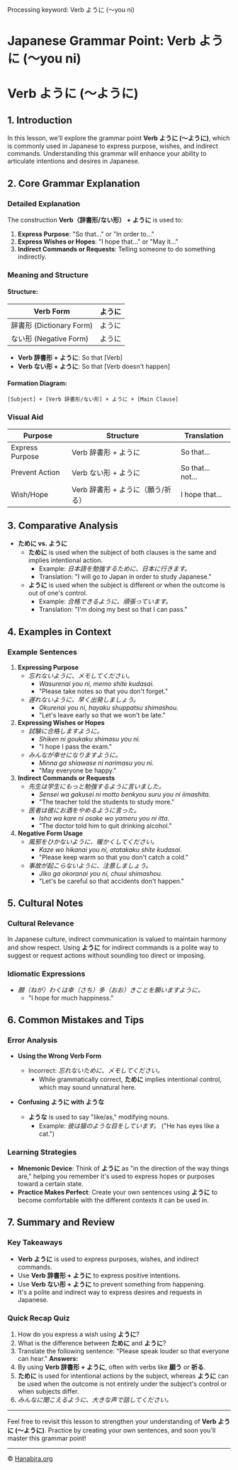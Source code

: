 Processing keyword: Verb ように (〜you ni)
# Japanese Grammar Point: Verb ように (〜you ni)
# Verb ように (〜ように)
## 1. Introduction
In this lesson, we'll explore the grammar point **Verb ように (〜ように)**, which is commonly used in Japanese to express purpose, wishes, and indirect commands. Understanding this grammar will enhance your ability to articulate intentions and desires in Japanese.
## 2. Core Grammar Explanation
### Detailed Explanation
The construction **Verb（辞書形/ない形） + ように** is used to:
1. **Express Purpose**: "So that..." or "In order to..."
2. **Express Wishes or Hopes**: "I hope that..." or "May it..."
3. **Indirect Commands or Requests**: Telling someone to do something indirectly.
### Meaning and Structure
#### Structure:
| Verb Form          | ように     |
|--------------------|-----------|
| 辞書形 (Dictionary Form)  | ように |
| ない形 (Negative Form)    | ように |
- **Verb 辞書形 + ように**: So that [Verb]
- **Verb ない形 + ように**: So that [Verb doesn't happen]
#### Formation Diagram:
```plaintext
[Subject] + [Verb 辞書形/ない形] + ように + [Main Clause]
```
### Visual Aid
| Purpose      | Structure                         | Translation                |
|--------------|-----------------------------------|----------------------------|
| Express Purpose | Verb 辞書形 + ように             | So that...                 |
| Prevent Action  | Verb ない形 + ように             | So that... not...          |
| Wish/Hope     | Verb 辞書形 + ように（願う/祈る） | I hope that...             |
## 3. Comparative Analysis
- **ために vs. ように**
  - **ために** is used when the subject of both clauses is the same and implies intentional action.
    - Example: *日本語を勉強するために、日本に行きます。*
    - Translation: "I will go to Japan in order to study Japanese."
  - **ように** is used when the subject is different or when the outcome is out of one's control.
    - Example: *合格できるように、頑張っています。*
    - Translation: "I'm doing my best so that I can pass."
## 4. Examples in Context
### Example Sentences
1. **Expressing Purpose**
   - *忘れないように、メモしてください。*
     - *Wasurenai you ni, memo shite kudasai.*
     - "Please take notes so that you don't forget."
   - *遅れないように、早く出発しましょう。*
     - *Okurenai you ni, hayaku shuppatsu shimashou.*
     - "Let's leave early so that we won't be late."
2. **Expressing Wishes or Hopes**
   - *試験に合格しますように。*
     - *Shiken ni goukaku shimasu you ni.*
     - "I hope I pass the exam."
   - *みんなが幸せになりますように。*
     - *Minna ga shiawase ni narimasu you ni.*
     - "May everyone be happy."
3. **Indirect Commands or Requests**
   - *先生は学生にもっと勉強するように言いました。*
     - *Sensei wa gakusei ni motto benkyou suru you ni iimashita.*
     - "The teacher told the students to study more."
   - *医者は彼にお酒をやめるように言った。*
     - *Isha wa kare ni osake wo yameru you ni itta.*
     - "The doctor told him to quit drinking alcohol."
4. **Negative Form Usage**
   - *風邪をひかないように、暖かくしてください。*
     - *Kaze wo hikanai you ni, atatakaku shite kudasai.*
     - "Please keep warm so that you don't catch a cold."
   - *事故が起こらないように、注意しましょう。*
     - *Jiko ga okoranai you ni, chuui shimashou.*
     - "Let's be careful so that accidents don't happen."
## 5. Cultural Notes
### Cultural Relevance
In Japanese culture, indirect communication is valued to maintain harmony and show respect. Using **ように** for indirect commands is a polite way to suggest or request actions without sounding too direct or imposing.
### Idiomatic Expressions
- *願（ねが）わくは幸（さち）多（おお）きことを願いますように。*
  - "I hope for much happiness."
## 6. Common Mistakes and Tips
### Error Analysis
- **Using the Wrong Verb Form**
  - Incorrect: *忘れないために、メモしてください。*
    - While grammatically correct, **ために** implies intentional control, which may sound unnatural here.
  
- **Confusing ように with ような**
  - **ような** is used to say "like/as," modifying nouns.
    - Example: *彼は猫のような目をしています。* ("He has eyes like a cat.")
### Learning Strategies
- **Mnemonic Device**: Think of **ように** as "in the direction of the way things are," helping you remember it's used to express hopes or purposes toward a certain state.
- **Practice Makes Perfect**: Create your own sentences using **ように** to become comfortable with the different contexts it can be used in.
## 7. Summary and Review
### Key Takeaways
- **Verb ように** is used to express purposes, wishes, and indirect commands.
- Use **Verb 辞書形 + ように** to express positive intentions.
- Use **Verb ない形 + ように** to prevent something from happening.
- It's a polite and indirect way to express desires and requests in Japanese.
### Quick Recap Quiz
1. How do you express a wish using **ように**?
2. What is the difference between **ために** and **ように**?
3. Translate the following sentence: "Please speak louder so that everyone can hear."
**Answers:**
1. By using **Verb 辞書形 + ように**, often with verbs like **願う** or **祈る**.
2. **ために** is used for intentional actions by the subject, whereas **ように** can be used when the outcome is not entirely under the subject's control or when subjects differ.
3. *みんなに聞こえるように、大きな声で話してください。*

---
Feel free to revisit this lesson to strengthen your understanding of **Verb ように (〜ように)**. Practice by creating your own sentences, and soon you'll master this grammar point!


---

© [Hanabira.org](https://hanabira.org)

